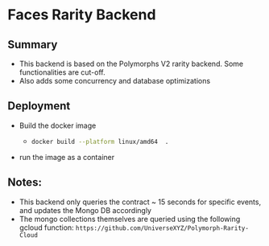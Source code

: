 # Faces Rarity Backend
## Summary
- This backend is based on the Polymorphs V2 rarity backend. Some functionalities are cut-off.
- Also adds some concurrency and database optimizations
## Deployment
- Build the docker image
  - ```bash
    docker build --platform linux/amd64  .
    ```
- run the image as a container
## Notes:
  - This backend only queries the contract ~ 15 seconds for specific events, and updates the Mongo DB accordingly
  - The mongo collections themselves are queried using the following gcloud function: `https://github.com/UniverseXYZ/Polymorph-Rarity-Cloud`